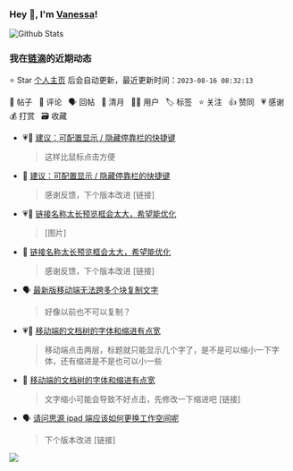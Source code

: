 ### Hey 👋, I'm [Vanessa](http://vanessa.b3log.org/)!

![Github Stats](https://github-readme-stats.vercel.app/api?username=Vanessa219&show_icons=true)

<!--events start -->

### 我在[链滴](https://ld246.com)的近期动态

⭐️ Star [个人主页](https://github.com/Vanessa219/Vanessa219) 后会自动更新，最近更新时间：`2023-08-16 08:32:13`

📝 帖子 &nbsp; 💬 评论 &nbsp; 🗣 回帖 &nbsp; 🌙 清月 &nbsp; 👨‍💻 用户 &nbsp; 🏷️ 标签 &nbsp; ⭐️ 关注 &nbsp; 👍 赞同 &nbsp; 💗 感谢 &nbsp; 💰 打赏 &nbsp; 🗃 收藏

* 💗📝 [建议：可配置显示 / 隐藏停靠栏的快捷键](https://ld246.com/article/1691939463729)

  > 这样比鼠标点击方便
* 💬 [建议：可配置显示 / 隐藏停靠栏的快捷键](https://ld246.com/article/1691939463729/comment/1692089658614#comments)

  > 感谢反馈，下个版本改进 [链接]
* 💗📝 [链接名称太长预览框会太大，希望能优化](https://ld246.com/article/1691898128557)

  > [图片]
* 💬 [链接名称太长预览框会太大，希望能优化](https://ld246.com/article/1691898128557/comment/1692088612731#comments)

  > 感谢反馈，下个版本改进 [链接]
* 🗣 [最新版移动端无法跨多个块复制文字](https://ld246.com/article/1691867906443/comment/1691901789827#comments)

  > 好像以前也不可以复制？
* 💗📝 [移动端的文档树的字体和缩进有点宽](https://ld246.com/article/1691659653273)

  > 移动端点击两层，标题就只能显示几个字了，是不是可以缩小一下字体，还有缩进是不是也可以小一些
* 💬 [移动端的文档树的字体和缩进有点宽](https://ld246.com/article/1691659653273/comment/1691676408176#comments)

  > 文字缩小可能会导致不好点击，先修改一下缩进吧 [链接]
* 🗣 [请问思源 ipad 端应该如何更换工作空间呢](https://ld246.com/article/1691668626632/comment/1691675527807#comments)

  > 下个版本改进 [链接]


<!--events end -->

<a title="Hits" target="_blank" href="https://github.com/Vanessa219/Vanessa219"><img src="https://hits.b3log.org/Vanessa219/Vanessa219.svg"></a>
